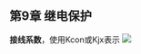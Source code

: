 ## 第9章 继电保护
**接线系数**，使用Kcon或Kjx表示
![](https://ddns.smpi.top:10000/md_attachments/Pasted%20image%2020211122100000.png)